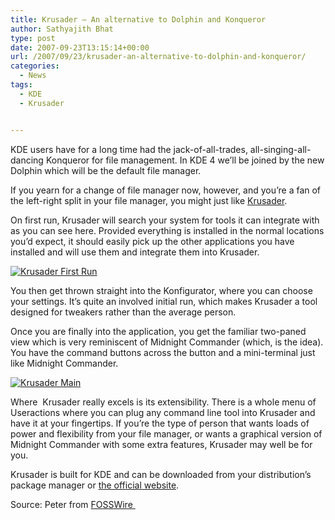 ```yaml
---
title: Krusader – An alternative to Dolphin and Konqueror
author: Sathyajith Bhat
type: post
date: 2007-09-23T13:15:14+00:00
url: /2007/09/23/krusader-an-alternative-to-dolphin-and-konqueror/
categories:
  - News
tags:
  - KDE
  - Krusader


---
```

KDE users have for a long time had the jack-of-all-trades, all-singing-all-dancing Konqueror for file management. In KDE 4 we’ll be joined by the new Dolphin which will be the default file manager.

If you yearn for a change of file manager now, however, and you’re a fan of the left-right split in your file manager, you might just like [Krusader][1].

On first run, Krusader will search your system for tools it can integrate with as you can see here. Provided everything is installed in the normal locations you’d expect, it should easily pick up the other applications you have installed and will use them and integrate them into Krusader.

[![Krusader First Run][2]][3]

You then get thrown straight into the Konfigurator, where you can choose your settings. It’s quite an involved initial run, which makes Krusader a tool designed for tweakers rather than the average person.

Once you are finally into the application, you get the familiar two-paned view which is very reminiscent of Midnight Commander (which, is the idea). You have the command buttons across the button and a mini-terminal just like Midnight Commander.

[![Krusader Main][4]][5]

Where  Krusader really excels is its extensibility. There is a whole menu of Useractions where you can plug any command line tool into Krusader and have it at your fingertips. If you’re the type of person that wants loads of power and flexibility from your file manager, or wants a graphical version of Midnight Commander with some extra features, Krusader may well be for you.

Krusader is built for KDE and can be downloaded from your distribution’s package manager or [the official website][1].

Source: Peter from [FOSSWire ][6]

 [1]: https://krusader.sourceforge.net/
 [2]: https://i.sathyabh.at/ss/2007/09/krusaderfirstrun.thumbnail.png
 [3]: https://i.sathyabh.at/ss/2007/09/krusaderfirstrun.png "Krusader First Run"
 [4]: https://i.sathyabh.at/ss/2007/09/krusadermain.thumbnail.png
 [5]: https://i.sathyabh.at/ss/2007/09/krusadermain.png "Krusader Main"
 [6]: https://fosswire.com/2007/09/23/krusader-the-alternative-kde-file-browser/